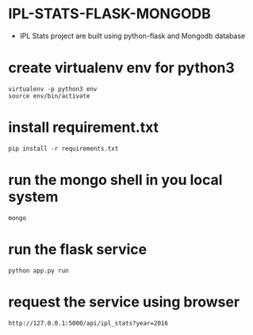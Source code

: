 # IPL-STATS-FLASK-MONGODB
- IPL Stats project are built using python-flask and Mongodb database

# create virtualenv env for python3
```
virtualenv -p python3 env
source env/bin/activate
```

# install requirement.txt
```
pip install -r requirements.txt
```

# run the mongo shell in you local system
```
mongo
```

# run the flask service
```python app.py run```

# request the service using browser
```http://127.0.0.1:5000/api/ipl_stats?year=2016```
